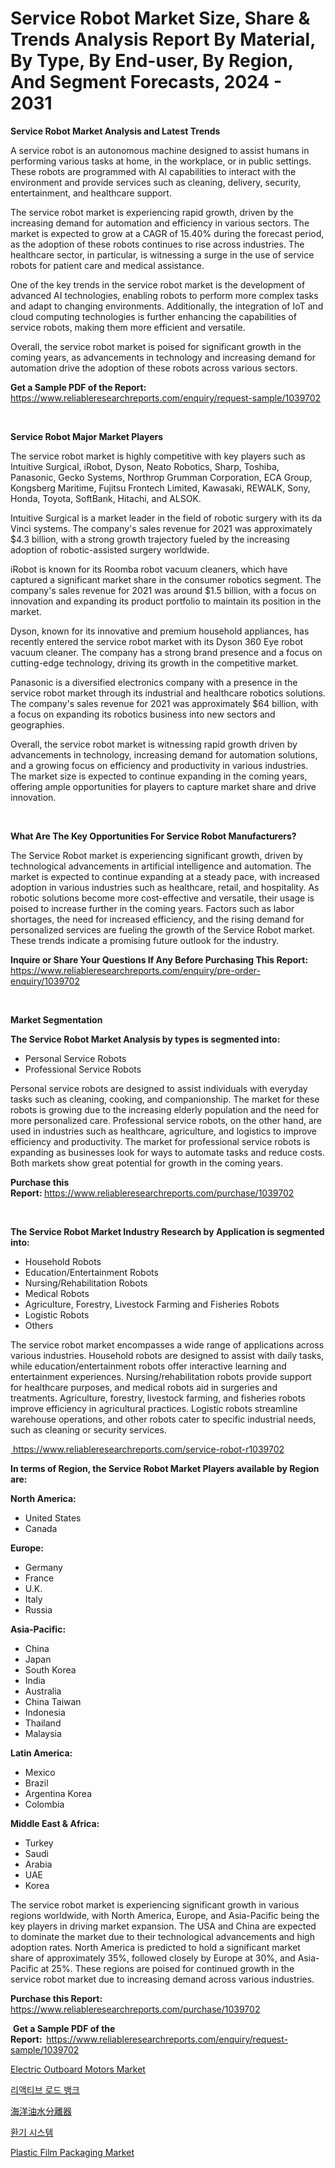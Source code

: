 <p><h1>Service Robot Market Size, Share & Trends Analysis Report By Material, By Type, By End-user, By Region, And Segment Forecasts, 2024 - 2031</h1></p><p><strong>Service Robot Market Analysis and Latest Trends</strong></p>
<p><p>A service robot is an autonomous machine designed to assist humans in performing various tasks at home, in the workplace, or in public settings. These robots are programmed with AI capabilities to interact with the environment and provide services such as cleaning, delivery, security, entertainment, and healthcare support.</p><p>The service robot market is experiencing rapid growth, driven by the increasing demand for automation and efficiency in various sectors. The market is expected to grow at a CAGR of 15.40% during the forecast period, as the adoption of these robots continues to rise across industries. The healthcare sector, in particular, is witnessing a surge in the use of service robots for patient care and medical assistance.</p><p>One of the key trends in the service robot market is the development of advanced AI technologies, enabling robots to perform more complex tasks and adapt to changing environments. Additionally, the integration of IoT and cloud computing technologies is further enhancing the capabilities of service robots, making them more efficient and versatile.</p><p>Overall, the service robot market is poised for significant growth in the coming years, as advancements in technology and increasing demand for automation drive the adoption of these robots across various sectors.</p></p>
<p><strong>Get a Sample PDF of the Report:&nbsp;</strong> <a href="https://www.reliableresearchreports.com/enquiry/request-sample/1039702">https://www.reliableresearchreports.com/enquiry/request-sample/1039702</a></p>
<p>&nbsp;</p>
<p><strong>Service Robot Major Market Players</strong></p>
<p><p>The service robot market is highly competitive with key players such as Intuitive Surgical, iRobot, Dyson, Neato Robotics, Sharp, Toshiba, Panasonic, Gecko Systems, Northrop Grumman Corporation, ECA Group, Kongsberg Maritime, Fujitsu Frontech Limited, Kawasaki, REWALK, Sony, Honda, Toyota, SoftBank, Hitachi, and ALSOK.</p><p>Intuitive Surgical is a market leader in the field of robotic surgery with its da Vinci systems. The company's sales revenue for 2021 was approximately $4.3 billion, with a strong growth trajectory fueled by the increasing adoption of robotic-assisted surgery worldwide.</p><p>iRobot is known for its Roomba robot vacuum cleaners, which have captured a significant market share in the consumer robotics segment. The company's sales revenue for 2021 was around $1.5 billion, with a focus on innovation and expanding its product portfolio to maintain its position in the market.</p><p>Dyson, known for its innovative and premium household appliances, has recently entered the service robot market with its Dyson 360 Eye robot vacuum cleaner. The company has a strong brand presence and a focus on cutting-edge technology, driving its growth in the competitive market.</p><p>Panasonic is a diversified electronics company with a presence in the service robot market through its industrial and healthcare robotics solutions. The company's sales revenue for 2021 was approximately $64 billion, with a focus on expanding its robotics business into new sectors and geographies.</p><p>Overall, the service robot market is witnessing rapid growth driven by advancements in technology, increasing demand for automation solutions, and a growing focus on efficiency and productivity in various industries. The market size is expected to continue expanding in the coming years, offering ample opportunities for players to capture market share and drive innovation.</p></p>
<p>&nbsp;</p>
<p><strong>What Are The Key Opportunities For Service Robot Manufacturers?</strong></p>
<p><p>The Service Robot market is experiencing significant growth, driven by technological advancements in artificial intelligence and automation. The market is expected to continue expanding at a steady pace, with increased adoption in various industries such as healthcare, retail, and hospitality. As robotic solutions become more cost-effective and versatile, their usage is poised to increase further in the coming years. Factors such as labor shortages, the need for increased efficiency, and the rising demand for personalized services are fueling the growth of the Service Robot market. These trends indicate a promising future outlook for the industry.</p></p>
<p><strong>Inquire or Share Your Questions If Any Before Purchasing This Report:</strong> <a href="https://www.reliableresearchreports.com/enquiry/pre-order-enquiry/1039702">https://www.reliableresearchreports.com/enquiry/pre-order-enquiry/1039702</a></p>
<p>&nbsp;</p>
<p><strong>Market Segmentation</strong></p>
<p><strong>The Service Robot Market Analysis by types is segmented into:</strong></p>
<p><ul><li>Personal Service Robots</li><li>Professional Service Robots</li></ul></p>
<p><p>Personal service robots are designed to assist individuals with everyday tasks such as cleaning, cooking, and companionship. The market for these robots is growing due to the increasing elderly population and the need for more personalized care. Professional service robots, on the other hand, are used in industries such as healthcare, agriculture, and logistics to improve efficiency and productivity. The market for professional service robots is expanding as businesses look for ways to automate tasks and reduce costs. Both markets show great potential for growth in the coming years.</p></p>
<p><strong>Purchase this Report:&nbsp;</strong><a href="https://www.reliableresearchreports.com/purchase/1039702">https://www.reliableresearchreports.com/purchase/1039702</a></p>
<p>&nbsp;</p>
<p><strong>The Service Robot Market Industry Research by Application is segmented into:</strong></p>
<p><ul><li>Household Robots</li><li>Education/Entertainment Robots</li><li>Nursing/Rehabilitation Robots</li><li>Medical Robots</li><li>Agriculture, Forestry, Livestock Farming and Fisheries Robots</li><li>Logistic Robots</li><li>Others</li></ul></p>
<p><p>The service robot market encompasses a wide range of applications across various industries. Household robots are designed to assist with daily tasks, while education/entertainment robots offer interactive learning and entertainment experiences. Nursing/rehabilitation robots provide support for healthcare purposes, and medical robots aid in surgeries and treatments. Agriculture, forestry, livestock farming, and fisheries robots improve efficiency in agricultural practices. Logistic robots streamline warehouse operations, and other robots cater to specific industrial needs, such as cleaning or security services.</p></p>
<p><a href="https://www.reliableresearchreports.com/service-robot-r1039702">&nbsp;https://www.reliableresearchreports.com/service-robot-r1039702</a></p>
<p><strong>In terms of Region, the Service Robot Market Players available by Region are:</strong></p>
<p>
    <p> <strong> North America: </strong>
        <ul>
            <li>United States</li>
            <li>Canada</li>
        </ul>
        </p> 
    <p> <strong> Europe: </strong>
        <ul>
            <li>Germany</li>
            <li>France</li>
            <li>U.K.</li>
            <li>Italy</li>
            <li>Russia</li>
        </ul>
        </p> 
    <p> <strong> Asia-Pacific: </strong>
        <ul>
            <li>China</li>
            <li>Japan</li>
            <li>South Korea</li>
            <li>India</li>
            <li>Australia</li>
            <li>China Taiwan</li>
            <li>Indonesia</li>
            <li>Thailand</li>
            <li>Malaysia</li>
        </ul>
        </p> 
    <p> <strong> Latin America: </strong>
        <ul>
            <li>Mexico</li>
            <li>Brazil</li>
            <li>Argentina Korea</li>
            <li>Colombia</li>
        </ul>
        </p> 
    <p> <strong> Middle East & Africa: </strong>
        <ul>
            <li>Turkey</li>
            <li>Saudi</li>
            <li>Arabia</li>
            <li>UAE</li>
            <li>Korea</li>
        </ul>
    </p>
    </p>
<p><p>The service robot market is experiencing significant growth in various regions worldwide, with North America, Europe, and Asia-Pacific being the key players in driving market expansion. The USA and China are expected to dominate the market due to their technological advancements and high adoption rates. North America is predicted to hold a significant market share of approximately 35%, followed closely by Europe at 30%, and Asia-Pacific at 25%. These regions are poised for continued growth in the service robot market due to increasing demand across various industries.</p></p>
<p><strong>Purchase this Report: </strong><a href="https://www.reliableresearchreports.com/purchase/1039702">https://www.reliableresearchreports.com/purchase/1039702</a></p>
<p>&nbsp;<strong>Get a Sample PDF of the Report:&nbsp;&nbsp;</strong><a href="https://www.reliableresearchreports.com/enquiry/request-sample/1039702">https://www.reliableresearchreports.com/enquiry/request-sample/1039702</a></p>
<p><strong></strong></p>
<p><p><a href="https://github.com/Glendatilghmankmgz0rbhwpy/Market-Research-Report-List-2/blob/main/electric-outboard-motors-market.md">Electric Outboard Motors Market</a></p><p><a href="https://github.com/xvz497517413/Market-Research-Report-List-1/blob/main/745911019429.md">리액티브 로드 뱅크</a></p><p><a href="https://github.com/mcbeesbxa270/Market-Research-Report-List-1/blob/main/289912320922.md">海洋油水分離器</a></p><p><a href="https://github.com/vskv4779xr1/Market-Research-Report-List-1/blob/main/604006419430.md">환기 시스템</a></p><p><a href="https://issuu.com/reportprime-2/docs/plastic-film-packaging-market-size-2030.pptx">Plastic Film Packaging Market</a></p></p>